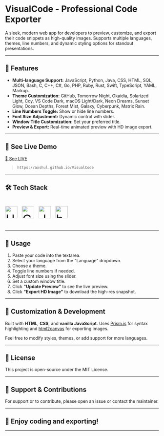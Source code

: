 # VisualCode - Professional Code Exporter

A sleek, modern web app for developers to preview, customize, and export their code snippets as high-quality images. Supports multiple languages, themes, line numbers, and dynamic styling options for standout presentations.

---

## 🚀 Features

- **Multi-language Support:** JavaScript, Python, Java, CSS, HTML, SQL, JSON, Bash, C, C++, C#, Go, PHP, Ruby, Rust, Swift, TypeScript, YAML, Markup.
- **Theme Customization:** GitHub, Tomorrow Night, Okaidia, Solarized Light, Coy, VS Code Dark, macOS Light/Dark, Neon Dreams, Sunset Glow, Ocean Depths, Forest Mist, Galaxy, Cyberpunk, Matrix Rain.
- **Line Numbers Toggle:** Show or hide line numbers.
- **Font Size Adjustment:** Dynamic control with slider.
- **Window Title Customization:** Set your preferred title.
- **Preview & Export:** Real-time animated preview with HD image export.

---

## 🔗 See Live Demo

[🔗 See LIVE](https://axshul.github.io/VisualCode)

> `https://axshul.github.io/VisualCode`

---

## 🛠️ Tech Stack

<p style="display:flex; gap:15px; font-size:40px;">
  <img src="https://cdn.jsdelivr.net/gh/devicons/devicon/icons/html5/html5-original.svg" title="HTML5" height="40"/>
  <img src="https://cdn.jsdelivr.net/gh/devicons/devicon/icons/css3/css3-original.svg" title="CSS3" height="40"/>
  <img src="https://cdn.jsdelivr.net/gh/devicons/devicon/icons/javascript/javascript-original.svg" title="JavaScript" height="40"/>
  <img src="https://cdn.jsdelivr.net/gh/devicons/devicon/icons/html5/html5-original.svg" title="html2canvas" height="40"/>
</p>

---

## 📝 Usage

1. Paste your code into the textarea.
2. Select your language from the "Language" dropdown.
3. Choose a theme.
4. Toggle line numbers if needed.
5. Adjust font size using the slider.
6. Set a custom window title.
7. Click **"Update Preview"** to see the live preview.
8. Click **"Export HD Image"** to download the high-res snapshot.

---

## 🎨 Customization & Development

Built with **HTML**, **CSS**, and **vanilla JavaScript**. Uses [Prism.js](https://prismjs.com/) for syntax highlighting and [html2canvas](https://html2canvas.hertzen.com/) for exporting images.

Feel free to modify styles, themes, or add support for more languages.

---

## 📄 License

This project is open-source under the MIT License.

---

## 📧 Support & Contributions

For support or to contribute, please open an issue or contact the maintainer.

---

## 🌟 Enjoy coding and exporting!

---
